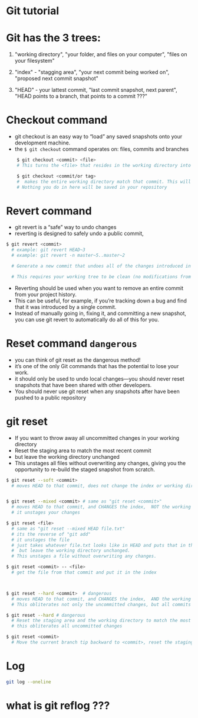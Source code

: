 # Git tutorial


# Git has the 3 trees:
  1. "working directory", "your folder, and files on your computer", "files on your filesystem"

  2. "index" - "stagging area", "your next commit being worked on", "proposed next commit snapshot"

  3. "HEAD" - your lattest commit, "last commit snapshot, next parent", "HEAD points to a branch, that points to a commit ???"


# Checkout command
  - git checkout is an easy way to “load” any saved snapshots onto your development machine.
  - the `$ git checkout` command operates on: files, commits and branches

```bash
    $ git checkout <commit> <file>  
    # This turns the <file> that resides in the working directory into an exact copy of the one from <commit> and adds it to the staging area.

    $ git checkout <commit/or tag>
    #  makes the entire working directory match that commit. This will put you in a detached HEAD state. and when you get back to the branch that your working,  you can use either git revert or git reset to undo any undesired changes.
    # Nothing you do in here will be saved in your repository

```
# Revert command
  - git revert is a “safe” way to undo changes
  - reverting is designed to safely undo a public commit,


```bash
$ git revert <commit>
  # example: git revert HEAD~3
  # example: git revert -n master~5..master~2

  # Generate a new commit that undoes all of the changes introduced in <commit>, and adds a new commit with the resulting content.

  # This requires your working tree to be clean (no modifications from the HEAD commit).
```

- Reverting should be used when you want to remove an entire commit from your project history.
- This can be useful, for example, if you’re tracking down a bug and find that it was introduced by a single commit.
- Instead of manually going in, fixing it, and committing a new snapshot, you can use git revert to automatically do all of this for you.



# Reset command  `dangerous`
  - you can think of git reset as the dangerous method!
  -  it’s one of the only Git commands that has the potential to lose your work.
  -  it should only be used to undo local changes—you should never reset snapshots that have been shared with other developers.
  - You should never use git reset <commit> when any snapshots after <commit> have been pushed to a public repository



# git reset
  - If you want to throw away all uncommitted changes in your working directory
  - Reset the staging area to match the most recent commit
  - but leave the working directory unchanged
  - This unstages all files without overwriting any changes, giving you the opportunity to re-build the staged snapshot from scratch.


```bash
$ git reset --soft <commit>
  # moves HEAD to that commit, does not change the index or working directory


$ git reset --mixed <commit> # same as "git reset <commit>"
  # moves HEAD to that commit, and CHANGES the index,  NOT the working directory
  # it unstages your changes

$ git reset <file>
  # same as "git reset --mixed HEAD file.txt"
  # its the reverse of "git add"
  # it unstages the file
  # just takes whatever file.txt looks like in HEAD and puts that in the Index.
  #  but leave the working directory unchanged.
  # This unstages a file without overwriting any changes.

$ git reset <commit> -- <file>
  # get the file from that commit and put it in the index



$ git reset --hard <commit>  # dangerous
  # moves HEAD to that commit, and CHANGES the index,  AND the working directory
  # This obliterates not only the uncommitted changes, but all commits after <commit>, as well.

$ git reset --hard # dangerous
  # Reset the staging area and the working directory to match the most recent commit.
  # this obliterates all uncommitted changes

$ git reset <commit>
  # Move the current branch tip backward to <commit>, reset the staging area to match, but leave the working directory alone
```

# Log
```bash
git log --oneline
```

# what is git reflog ???
